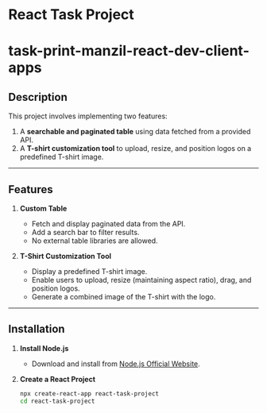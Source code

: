 # React Task Project

# task-print-manzil-react-dev-client-apps

## Description

This project involves implementing two features:

1. A **searchable and paginated table** using data fetched from a provided API.
2. A **T-shirt customization tool** to upload, resize, and position logos on a predefined T-shirt image.

---

## Features

1. **Custom Table**

   - Fetch and display paginated data from the API.
   - Add a search bar to filter results.
   - No external table libraries are allowed.

2. **T-Shirt Customization Tool**
   - Display a predefined T-shirt image.
   - Enable users to upload, resize (maintaining aspect ratio), drag, and position logos.
   - Generate a combined image of the T-shirt with the logo.

---

## Installation

1. **Install Node.js**

   - Download and install from [Node.js Official Website](https://nodejs.org).

2. **Create a React Project**
   ```bash
   npx create-react-app react-task-project
   cd react-task-project
   ```
